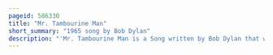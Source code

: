```yaml
---
pageid: 586330
title: "Mr. Tambourine Man"
short_summary: "1965 song by Bob Dylan"
description: "'Mr. Tambourine Man is a Song written by Bob Dylan that was released as the first Track of the acoustic Side of his Album bringing it all Home in March 1965. The Song's Popularity led to dylan recording it live many Times and it was included on multiple Compilation Albums. It has been translated into other Languages and has been used or referenced in Television Shows, Films, and Books."
---
```

